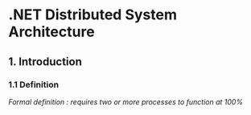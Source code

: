 # .NET Distributed System Architecture

## 1. Introduction 

### 1.1 Definition

_Formal definition : requires two or more processes to function at 100%_

